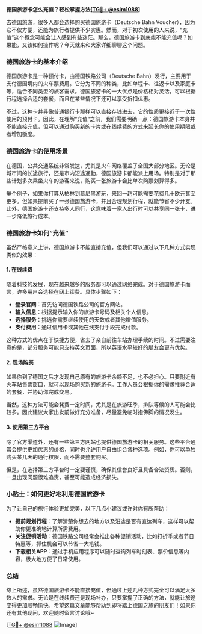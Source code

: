 **德国旅游卡怎么充值？轻松掌握方法[[TG💪+ @esim1088](https://t.me/s/esim1088)]**

去德国旅游，很多人都会选择购买德国旅游卡（Deutsche Bahn Voucher），因为它不仅方便，还能为旅行者提供不少实惠。然而，对于初次使用的人来说，“充值”这个概念可能会让人感到有些迷茫。那么，德国旅游卡到底能不能充值呢？如果能，又该如何操作呢？今天就来和大家详细聊聊这个问题。

### 德国旅游卡的基本介绍

德国旅游卡是一种预付卡，由德国铁路公司（Deutsche Bahn）发行，主要用于支付德国境内的火车票费用。它分为不同的种类，比如单程卡、往返卡以及家庭卡等，适合不同类型的旅客需求。德国旅游卡的一大优点是价格相对灵活，可以根据行程选择合适的套餐，而且在某些情况下还可以享受折扣优惠。

不过，这种卡并非像普通银行卡那样可以直接存钱进去，它的性质更接近于一次性使用的预付卡。因此，在理解“充值”之前，我们需要明确一点：德国旅游卡本身并不能直接充值，但可以通过购买新的卡片或在线续费的方式来延长你的使用期限或者增加额度。

### 德国旅游卡的使用场景

在德国，公共交通系统非常发达，尤其是火车网络覆盖了全国大部分地区。无论是城市间的长途旅行，还是市内短途通勤，德国旅游卡都能派上用场。特别是对于那些计划多次乘坐火车的游客来说，购买一张旅游卡会比单次购票划算得多。

举个例子，如果你打算从柏林到慕尼黑游玩，来回一趟可能需要花费几十欧元甚至更多。但如果提前买了一张德国旅游卡，并且合理规划行程，就能节省不少开支。此外，德国旅游卡还支持多人同行，这意味着一家人出行时可以共享同一张卡，进一步降低旅行成本。

### 德国旅游卡如何“充值”

虽然严格意义上讲，德国旅游卡不能直接充值，但我们可以通过以下几种方式实现类似的效果：

#### 1. 在线续费

随着科技的发展，现在越来越多的服务都可以通过网络完成。对于德国旅游卡而言，许多用户会选择在网上续费。具体步骤如下：

- **登录官网**：首先访问德国铁路公司的官方网站。
- **输入信息**：根据提示输入你的旅游卡号码及相关个人信息。
- **选择服务**：挑选你需要继续使用的天数或者其他增值服务。
- **支付费用**：通过信用卡或其他在线支付手段完成付款。

这种方式的优点在于快捷方便，省去了亲自前往车站办理手续的时间。不过需要注意的是，部分服务可能只支持英文页面，所以英语水平较好的朋友会更有优势。

#### 2. 现场购买

如果你到了德国之后才发现自己原有的旅游卡余额不足，也不必担心。只要附近有火车站售票窗口，就可以现场购买新的旅游卡。工作人员会根据你的需求推荐合适的套餐，并协助你完成交易。

当然，这种方法可能会耗费一定时间，尤其是在旅游旺季，排队等候的人可能会比较多。因此建议大家出发前做好充分准备，尽量避免临时抱佛脚的情况发生。

#### 3. 使用第三方平台

除了官方渠道外，还有一些第三方网站也提供德国旅游卡的相关服务。这些平台通常会提供更加优惠的价格，同时也允许用户自由组合各种选项。例如，你可以单独购买某几天的通行权限，而不需要整套购买。

但是，在选择第三方平台时一定要谨慎，确保其信誉良好且具备合法资质。否则，一旦出现问题很难追责，甚至可能造成经济损失。

### 小贴士：如何更好地利用德国旅游卡

为了让自己的旅行体验更加完美，以下几点小建议或许对你有所帮助：

- **提前规划行程**：了解清楚你想去的地方以及沿途是否有直达列车，这样可以帮助你更准确地计算所需费用。
- **关注促销活动**：德国铁路公司经常会推出各种促销活动，比如打折季或者节日特惠等，抓住机会可以节省一大笔钱。
- **下载相关APP**：通过手机应用程序可以随时查询列车时刻表、票价信息等内容，极大地方便了日常使用。

### 总结

综上所述，虽然德国旅游卡不能直接充值，但通过上述几种方式完全可以满足大多数人的需求。无论是在线续费还是现场补办，只要掌握了正确的方法，就能让旅途变得更加顺畅愉快。希望这篇文章能够帮助到即将踏上德国之旅的朋友们！如果你还有其他疑问，欢迎随时留言讨论哦~

[[TG💪+ @esim1088](https://t.me/s/esim1088) ![Image](https://i.postimg.cc/4NQfJmqS/Snipaste-2025-05-13-00-14-12.png)]